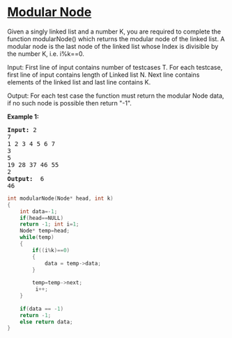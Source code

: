 # [Modular Node ](https://practice.geeksforgeeks.org/problems/modular-node/1/?category[]=Linked%20List&category[]=Linked%20List&difficulty[]=-2&difficulty[]=-1&page=1&query=category[]Linked%20Listdifficulty[]-2difficulty[]-1page1category[]Linked%20List)
<p>Given a singly linked list and a number K, you are required to complete the function modularNode() which returns the modular node of the linked list.
A modular node is the last node of the linked list whose Index is divisible by the number K, i.e. i%k==0.

Input:
First line of input contains number of testcases T. For each testcase, first line of input contains length of Linked list N. Next line contains elements of the linked list and last line contains K.

Output:
For each test case the function must return the modular Node data, if no such node is possible then return "-1".</p>
<div>
<p><strong>Example 1:</strong></p>

<pre><strong>Input: </strong><span id="example-input-1-1">2
7
1 2 3 4 5 6 7
3
5
19 28 37 46 55
2</span>
<strong>Output: </strong><span id="example-output-1"> 6
46
</pre>

</div>

```cpp
int modularNode(Node* head, int k)
{
	int data=-1;
	if(head==NULL)
	return -1; int i=1;
	Node* temp=head;
	while(temp)
	{
	    if((i%k)==0)
	    {
	        data = temp->data;
	    }
	   
	    temp=temp->next;
	     i++;
	}
	
	if(data == -1)
	return -1;
	else return data;
}


```
